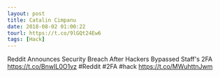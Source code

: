 ```yaml
---
layout: post
title: Catalin Cimpanu
date: 2018-08-02 01:00:22
tourl: https://t.co/9lGQt24Ew6
tags: [Hack]
---
```

Reddit Announces Security Breach After Hackers Bypassed Staff's 2FA https://t.co/BnwIL0O1vz #Reddit #2FA #hack https://t.co/MWuhttnJwm